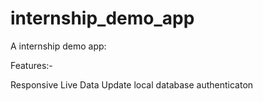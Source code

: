 # internship_demo_app

A internship demo app:

Features:-

Responsive
Live Data Update
local database
authenticaton

